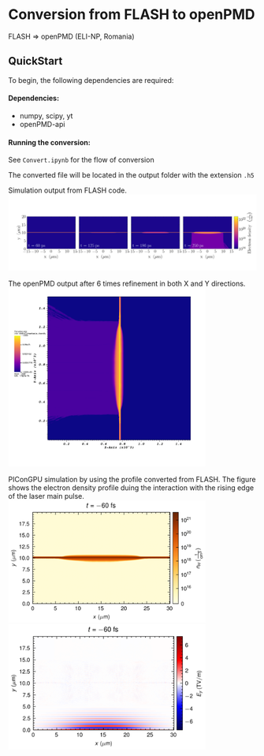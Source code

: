 Conversion from FLASH to openPMD
================================

FLASH => openPMD (ELI-NP, Romania)

## QuickStart
To begin, the following dependencies are required:

#### Dependencies:

- numpy, scipy, yt
- openPMD-api

#### Running the conversion:

See `Convert.ipynb` for the flow of conversion

The converted file will be located in the output folder with the extension `.h5`

Simulation output from FLASH code.
<img src="Data/Figure1.png" alt="text" width="800"/>


The openPMD output after 6 times refinement in both X and Y directions.
<img src="src/output/visit0001.png" alt="text" width="400"/>


PIConGPU simulation by using the profile converted from FLASH. The figure shows the electron density profile duing the interaction with the rising edge of the laser main pulse.
<img src="src/output/dens_H_1384.png" alt="text" width="400"/> <img src="src/output/Ex_1384.png" alt="text" width="400"/>
